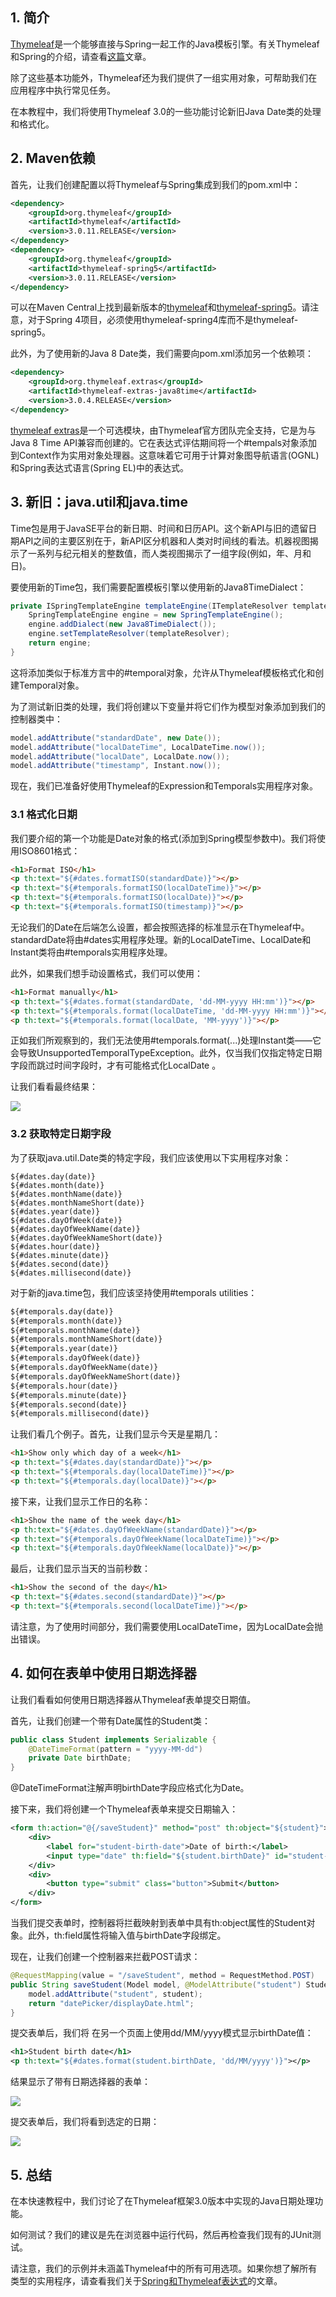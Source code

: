 ## 1. 简介

[Thymeleaf](http://www.thymeleaf.org/)是一个能够直接与Spring一起工作的Java模板引擎。有关Thymeleaf和Spring的介绍，请查看[这篇](https://www.baeldung.com/thymeleaf-in-spring-mvc)文章。

除了这些基本功能外，Thymeleaf还为我们提供了一组实用对象，可帮助我们在应用程序中执行常见任务。

在本教程中，我们将使用Thymeleaf 3.0的一些功能讨论新旧Java Date类的处理和格式化。

## 2. Maven依赖

首先，让我们创建配置以将Thymeleaf与Spring集成到我们的pom.xml中：

```xml
<dependency>
    <groupId>org.thymeleaf</groupId>
    <artifactId>thymeleaf</artifactId>
    <version>3.0.11.RELEASE</version>
</dependency>
<dependency>
    <groupId>org.thymeleaf</groupId>
    <artifactId>thymeleaf-spring5</artifactId>
    <version>3.0.11.RELEASE</version>
</dependency>
```

可以在Maven Central上找到最新版本的[thymeleaf](https://search.maven.org/search?q=a:thymeleaf)和[thymeleaf-spring5](https://search.maven.org/search?q=a:thymeleaf-spring5)。请注意，对于Spring 4项目，必须使用thymeleaf-spring4库而不是thymeleaf-spring5。

此外，为了使用新的Java 8 Date类，我们需要向pom.xml添加另一个依赖项：

```xml
<dependency>
    <groupId>org.thymeleaf.extras</groupId>
    <artifactId>thymeleaf-extras-java8time</artifactId>
    <version>3.0.4.RELEASE</version>
</dependency>
```

[thymeleaf extras](https://search.maven.org/classic/#search|gav|1|a%3A"thymeleaf-extras-java8time")是一个可选模块，由Thymeleaf官方团队完全支持，它是为与Java 8 Time API兼容而创建的。它在表达式评估期间将一个#tempals对象添加到Context作为实用对象处理器。这意味着它可用于计算对象图导航语言(OGNL)和Spring表达式语言(Spring EL)中的表达式。

## 3. 新旧：java.util和java.time

Time包是用于JavaSE平台的新日期、时间和日历API。这个新API与旧的遗留日期API之间的主要区别在于，新API区分机器和人类对时间线的看法。机器视图揭示了一系列与纪元相关的整数值，而人类视图揭示了一组字段(例如，年、月和日)。

要使用新的Time包，我们需要配置模板引擎以使用新的Java8TimeDialect：

```java
private ISpringTemplateEngine templateEngine(ITemplateResolver templateResolver) {
    SpringTemplateEngine engine = new SpringTemplateEngine();
    engine.addDialect(new Java8TimeDialect());
    engine.setTemplateResolver(templateResolver);
    return engine;
}
```

这将添加类似于标准方言中的#temporal对象，允许从Thymeleaf模板格式化和创建Temporal对象。

为了测试新旧类的处理，我们将创建以下变量并将它们作为模型对象添加到我们的控制器类中：

```java
model.addAttribute("standardDate", new Date());
model.addAttribute("localDateTime", LocalDateTime.now());
model.addAttribute("localDate", LocalDate.now());
model.addAttribute("timestamp", Instant.now());
```

现在，我们已准备好使用Thymeleaf的Expression和Temporals实用程序对象。

### 3.1 格式化日期

我们要介绍的第一个功能是Date对象的格式(添加到Spring模型参数中)。我们将使用ISO8601格式：

```html
<h1>Format ISO</h1>
<p th:text="${#dates.formatISO(standardDate)}"></p>
<p th:text="${#temporals.formatISO(localDateTime)}"></p>
<p th:text="${#temporals.formatISO(localDate)}"></p>
<p th:text="${#temporals.formatISO(timestamp)}"></p>
```

无论我们的Date在后端怎么设置，都会按照选择的标准显示在Thymeleaf中。standardDate将由#dates实用程序处理。新的LocalDateTime、LocalDate和Instant类将由#temporals实用程序处理。

此外，如果我们想手动设置格式，我们可以使用：

```html
<h1>Format manually</h1>
<p th:text="${#dates.format(standardDate, 'dd-MM-yyyy HH:mm')}"></p>
<p th:text="${#temporals.format(localDateTime, 'dd-MM-yyyy HH:mm')}"></p>
<p th:text="${#temporals.format(localDate, 'MM-yyyy')}"></p>
```

正如我们所观察到的，我们无法使用#temporals.format(...)处理Instant类——它会导致UnsupportedTemporalTypeException。此外，仅当我们仅指定特定日期字段而跳过时间字段时，才有可能格式化LocalDate 。

让我们看看最终结果：

<img src="../assets/img.png">

### 3.2 获取特定日期字段

为了获取java.util.Date类的特定字段，我们应该使用以下实用程序对象：

```plaintext
${#dates.day(date)}
${#dates.month(date)}
${#dates.monthName(date)}
${#dates.monthNameShort(date)}
${#dates.year(date)}
${#dates.dayOfWeek(date)}
${#dates.dayOfWeekName(date)}
${#dates.dayOfWeekNameShort(date)}
${#dates.hour(date)}
${#dates.minute(date)}
${#dates.second(date)}
${#dates.millisecond(date)}
```

对于新的java.time包，我们应该坚持使用#temporals utilities：

```html
${#temporals.day(date)}
${#temporals.month(date)}
${#temporals.monthName(date)}
${#temporals.monthNameShort(date)}
${#temporals.year(date)}
${#temporals.dayOfWeek(date)}
${#temporals.dayOfWeekName(date)}
${#temporals.dayOfWeekNameShort(date)}
${#temporals.hour(date)}
${#temporals.minute(date)}
${#temporals.second(date)}
${#temporals.millisecond(date)}
```

让我们看几个例子。首先，让我们显示今天是星期几：

```html
<h1>Show only which day of a week</h1>
<p th:text="${#dates.day(standardDate)}"></p>
<p th:text="${#temporals.day(localDateTime)}"></p>
<p th:text="${#temporals.day(localDate)}"></p>
```

接下来，让我们显示工作日的名称：

```html
<h1>Show the name of the week day</h1>
<p th:text="${#dates.dayOfWeekName(standardDate)}"></p>
<p th:text="${#temporals.dayOfWeekName(localDateTime)}"></p>
<p th:text="${#temporals.dayOfWeekName(localDate)}"></p>
```

最后，让我们显示当天的当前秒数：

```html
<h1>Show the second of the day</h1>
<p th:text="${#dates.second(standardDate)}"></p>
<p th:text="${#temporals.second(localDateTime)}"></p>
```

请注意，为了使用时间部分，我们需要使用LocalDateTime，因为LocalDate会抛出错误。

## 4. 如何在表单中使用日期选择器

让我们看看如何使用日期选择器从Thymeleaf表单提交日期值。

首先，让我们创建一个带有Date属性的Student类：

```java
public class Student implements Serializable {
    @DateTimeFormat(pattern = "yyyy-MM-dd")
    private Date birthDate;
}
```

@DateTimeFormat注解声明birthDate字段应格式化为Date。

接下来，我们将创建一个Thymeleaf表单来提交日期输入：

```xml
<form th:action="@{/saveStudent}" method="post" th:object="${student}">
    <div>
        <label for="student-birth-date">Date of birth:</label>
        <input type="date" th:field="${student.birthDate}" id="student-birth-date"/>
    </div>
    <div>
        <button type="submit" class="button">Submit</button>
    </div>
</form>
```

当我们提交表单时，控制器将拦截映射到表单中具有th:object属性的Student对象。此外，th:field属性将输入值与birthDate字段绑定。

现在，让我们创建一个控制器来拦截POST请求：

```java
@RequestMapping(value = "/saveStudent", method = RequestMethod.POST)
public String saveStudent(Model model, @ModelAttribute("student") Student student) {
    model.addAttribute("student", student);
    return "datePicker/displayDate.html";
}
```

提交表单后，我们将 在另一个页面上使用dd/MM/yyyy模式显示birthDate值：

```xml
<h1>Student birth date</h1>
<p th:text="${#dates.format(student.birthDate, 'dd/MM/yyyy')}"></p>
```

结果显示了带有日期选择器的表单：

<img src="../assets/img_1.png">

提交表单后，我们将看到选定的日期：

<img src="../assets/img_2.png">

## 5. 总结

在本快速教程中，我们讨论了在Thymeleaf框架3.0版本中实现的Java日期处理功能。

如何测试？我们的建议是先在浏览器中运行代码，然后再检查我们现有的JUnit测试。

请注意，我们的示例并未涵盖Thymeleaf中的所有可用选项。如果你想了解所有类型的实用程序，请查看我们关于[Spring和Thymeleaf表达式](https://www.baeldung.com/spring-thymeleaf-3-expressions)的文章。